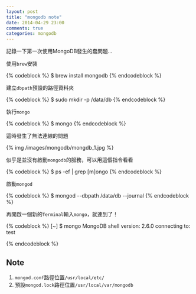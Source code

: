 ```yaml
---
layout: post
title: "mongodb note"
date: 2014-04-29 23:00
comments: true
categories: mongodb
---
```


記錄一下第一次使用MongoDB發生的蠢問題...

<!-- more -->

使用`brew`安裝

{% codeblock %}
$ brew install mongodb
{% endcodeblock %}

建立`dbpath`預設的路徑資料夾

{% codeblock %}
$ sudo mkdir -p /data/db
{% endcodeblock %}

執行`mongo`

{% codeblock %}
$ mongo
{% endcodeblock %}

這時發生了無法連線的問題

{% img /images/mongodb/mongdb_1.jpg %}

似乎是並沒有啟動`mongodb`的服務，可以用這個指令看看

{% codeblock %}
$ ps -ef | grep [m]ongo
{% endcodeblock %}

啟動`mongod`

{% codeblock %}
$ mongod --dbpath /data/db --journal
{% endcodeblock %}

再開啟一個新的`Terminal`輸入`mongo`，就連到了！

{% codeblock %}
[~] $ mongo
MongoDB shell version: 2.6.0
connecting to: test
> 
{% endcodeblock %}

**Note**
----------------------------- 
1. `mongod.conf`路徑位置`/usr/local/etc/`
2. 預設`mongod.lock`路徑位置`/usr/local/var/mongodb`